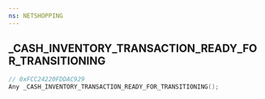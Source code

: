 ```yaml
---
ns: NETSHOPPING
---
```

## _CASH_INVENTORY_TRANSACTION_READY_FOR_TRANSITIONING

```c
// 0xFCC24220FDDAC929
Any _CASH_INVENTORY_TRANSACTION_READY_FOR_TRANSITIONING();
```

